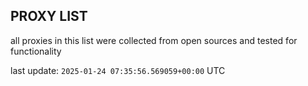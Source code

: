 ## PROXY LIST

all proxies in this list were collected from open sources and tested for functionality

last update: `2025-01-24 07:35:56.569059+00:00` UTC